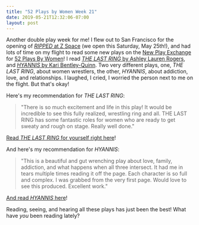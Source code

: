 ```yaml
---
title: "52 Plays by Women Week 21"
date: 2019-05-21T12:32:06-07:00
layout: post
---
```


Another double play week for me! I flew out to San Francisco for the opening of [*RIPPED* at Z Space](http://www.zspace.org/rippedshow) (we open this Saturday, May 25th!), and had lots of time on my flight to read some new plays on the [New Play Exchange](https://newplayexchange.org/dashboard) for [52 Plays By Women](https://twitter.com/52playsbywomen)! I read [*THE LAST RING* by Ashley Lauren Rogers](https://newplayexchange.org/plays/142524/last-ring), and [*HYANNIS* by Kari Bentley-Quinn](https://newplayexchange.org/plays/201627/hyannis). Two very different plays, one, *THE LAST RING*, about women wrestlers, the other, *HYANNIS*, about addiction, love, and relationships. I laughed, I cried, I worried the person next to me on the flight. But that's okay!

Here's my recommendation for *THE LAST RING*:

>"There is so much excitement and life in this play! It would be incredible to see this fully realized, wrestling ring and all. THE LAST RING has some fantastic roles for women who are ready to get sweaty and rough on stage. Really well done."

[Read *THE LAST RING* for yourself right here](https://newplayexchange.org/plays/142524/last-ring)!

And here's my recommendation for *HYANNIS*:

>"This is a beautiful and gut wrenching play about love, family, addiction, and what happens when all three intersect. It had me in tears multiple times reading it off the page. Each character is so full and complex. I was grabbed from the very first page. Would love to see this produced. Excellent work."

[And read *HYANNIS* here](https://newplayexchange.org/plays/201627/hyannis)!

Reading, seeing, and hearing all these plays has just been the best! What have *you* been reading lately?
